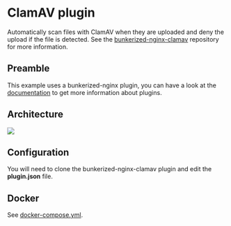 # ClamAV plugin

Automatically scan files with ClamAV when they are uploaded and deny the upload if the file is detected. See the [bunkerized-nginx-clamav](https://github.com/bunkerity/bunkerized-nginx-clamav) repository for more information.

## Preamble

This example uses a bunkerized-nginx plugin, you can have a look at the [documentation](https://bunkerized-nginx.readthedocs.io/en/latest/plugins.html) to get more information about plugins.

## Architecture

<img src="https://github.com/bunkerity/bunkerized-nginx/blob/dev/examples/clamav/architecture.png?raw=true" />

## Configuration

You will need to clone the bunkerized-nginx-clamav plugin and edit the **plugin.json** file.

## Docker

See [docker-compose.yml](https://github.com/bunkerity/bunkerized-nginx/blob/master/examples/clamav/docker-compose.yml).
